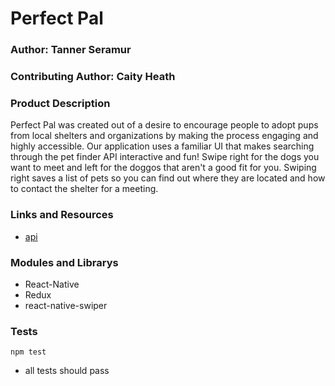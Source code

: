 # Perfect Pal
### Author: Tanner Seramur
### Contributing Author: Caity Heath

### Product Description
Perfect Pal was created out of a desire to encourage people to adopt pups from local shelters and organizations by making the process engaging and highly accessible. Our application uses a familiar UI that makes searching through the pet finder API interactive and fun! Swipe right for the dogs you want to meet and left for the doggos that aren't a good fit for you. Swiping right saves a list of pets so you can find out where they are located and how to contact the shelter for a meeting. 

### Links and Resources
* [api](https://www.petfinder.com/developers/api-docs)

### Modules and Librarys
* React-Native
* Redux
* react-native-swiper


### Tests
`npm test`
* all tests should pass



